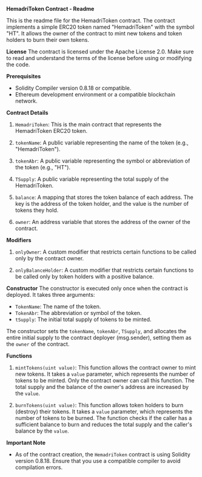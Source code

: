 **HemadriToken Contract - Readme**

This is the readme file for the HemadriToken contract. The contract implements a simple ERC20 token named "HemadriToken" with the symbol "HT". It allows the owner of the contract to mint new tokens and token holders to burn their own tokens.

**License**
The contract is licensed under the Apache License 2.0. Make sure to read and understand the terms of the license before using or modifying the code.

**Prerequisites**
- Solidity Compiler version 0.8.18 or compatible.
- Ethereum development environment or a compatible blockchain network.

**Contract Details**
1. `HemadriToken`: This is the main contract that represents the HemadriToken ERC20 token.

2. `tokenName`: A public variable representing the name of the token (e.g., "HemadriToken").

3. `tokenAbr`: A public variable representing the symbol or abbreviation of the token (e.g., "HT").

4. `TSupply`: A public variable representing the total supply of the HemadriToken.

5. `balance`: A mapping that stores the token balance of each address. The key is the address of the token holder, and the value is the number of tokens they hold.

6. `owner`: An address variable that stores the address of the owner of the contract.

**Modifiers**
1. `onlyOwner`: A custom modifier that restricts certain functions to be called only by the contract owner.

2. `onlyBalanceHolder`: A custom modifier that restricts certain functions to be called only by token holders with a positive balance.

**Constructor**
The constructor is executed only once when the contract is deployed. It takes three arguments:
- `TokenName`: The name of the token.
- `TokenAbr`: The abbreviation or symbol of the token.
- `tSupply`: The initial total supply of tokens to be minted.

The constructor sets the `tokenName`, `tokenAbr`, `TSupply`, and allocates the entire initial supply to the contract deployer (msg.sender), setting them as the `owner` of the contract.

**Functions**
1. `mintTokens(uint value)`: This function allows the contract owner to mint new tokens. It takes a `value` parameter, which represents the number of tokens to be minted. Only the contract owner can call this function. The total supply and the balance of the owner's address are increased by the `value`.

2. `burnTokens(uint value)`: This function allows token holders to burn (destroy) their tokens. It takes a `value` parameter, which represents the number of tokens to be burned. The function checks if the caller has a sufficient balance to burn and reduces the total supply and the caller's balance by the `value`.

**Important Note**
- As of the contract creation, the `HemadriToken` contract is using Solidity version 0.8.18. Ensure that you use a compatible compiler to avoid compilation errors.

